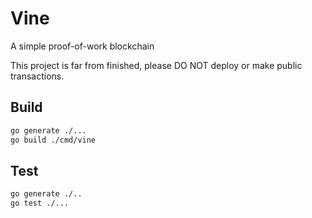 # Vine

A simple proof-of-work blockchain

This project is far from finished, please DO NOT deploy or make public
transactions.

## Build

```sh
go generate ./...
go build ./cmd/vine
```

## Test

```sh
go generate ./..
go test ./...
```

